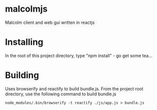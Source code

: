 # malcolmjs
Malcolm client and web gui written in reactjs

# Installing
In the root of this project directory, 
type "npm install" - go get some tea... 

# Building

Uses browserify and reactify to build bundle.js.
From the project root directory, use the following command to build bundle.js

    node_modules/.bin/browserify -t reactify ./js/app.js > bundle.js

